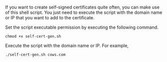 If you want to create self-signed certificates quite often, you can make use of this shell script. You just need to execute the script with the domain name or IP that you want to add to the certificate.

Set the script executable permission by executing the following command.
```
chmod +x self-cert-gen.sh
```

Execute the script with the domain name or IP. For example,
```
./self-cert-gen.sh cows.com
```